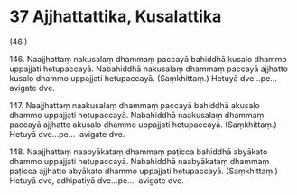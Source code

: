 

# 37 Ajjhattattika, Kusalattika


(46.)

146\. Naajjhattaṃ nakusalaṃ dhammaṃ paccayā bahiddhā kusalo dhammo uppajjati hetupaccayā. Nabahiddhā nakusalaṃ dhammaṃ paccayā ajjhatto kusalo dhammo uppajjati hetupaccayā. (Saṃkhittaṃ.) Hetuyā dve…pe…  avigate dve.

147\. Naajjhattaṃ naakusalaṃ dhammaṃ paccayā bahiddhā akusalo dhammo uppajjati hetupaccayā. Nabahiddhā naakusalaṃ dhammaṃ paccayā ajjhatto akusalo dhammo uppajjati hetupaccayā. (Saṃkhittaṃ.) Hetuyā dve…pe…  avigate dve.

148\. Naajjhattaṃ naabyākataṃ dhammaṃ paṭicca bahiddhā abyākato dhammo uppajjati hetupaccayā. Nabahiddhā naabyākataṃ dhammaṃ paṭicca ajjhatto abyākato dhammo uppajjati hetupaccayā. (Saṃkhittaṃ.) Hetuyā dve, adhipatiyā dve…pe…  avigate dve.




